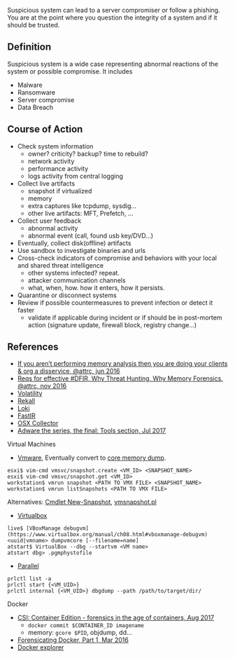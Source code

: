 Suspicious system can lead to a server compromiser or follow a phishing.
You are at the point where you question the integrity of a system and if it should be trusted.

## Definition
Suspicious system is a wide case representing abnormal reactions of the system or possible compromise.
It includes

* Malware
* Ransomware
* Server compromise
* Data Breach

## Course of Action

* Check system information
    * owner? criticity? backup? time to rebuild?
    * network activity
    * performance activity
    * logs activity from central logging
* Collect live artifacts
    * snapshot if virtualized
    * memory
    * extra captures like tcpdump, sysdig...
    * other live artifacts: MFT, Prefetch, ...
* Collect user feedback
    * abnormal activity
    * abnormal event (call, found usb key/DVD...)
* Eventually, collect disk(offline) artifacts
* Use sandbox to investigate binaries and urls
* Cross-check indicators of compromise and behaviors with your local and shared threat intelligence
    * other systems infected? repeat.
    * attacker communication channels
    * what, when, how. how it enters, how it persists.
* Quarantine or disconnect systems
* Review if possible countermeasures to prevent infection or detect it faster
    * validate if applicable during incident or if should be in post-mortem action (signature update, firewall block, registry change...)

## References

* [If you aren’t performing memory analysis then you are doing your clients & org a disservice, @attrc, jun 2016](https://twitter.com/attrc/status/742399097206771712)
* [Reqs for effective #DFIR, Why Threat Hunting, Why Memory Forensics, @attrc, nov 2016](https://twitter.com/attrc/status/793875121022832640)
* [Volatility](http://www.volatilityfoundation.org/)
* [Rekall](https://github.com/google/rekall/)
* [Loki](https://github.com/Neo23x0/Loki)
* [FastIR](https://github.com/SekoiaLab/FastIR_Collector)
* [OSX Collector](https://github.com/Yelp/osxcollector)
* [Adware the series, the final: Tools section, Jul 2017](https://blog.malwarebytes.com/puppum/2017/07/adware-the-series-the-final-tools-section/)

Virtual Machines

* [Vmware](https://github.com/volatilityfoundation/volatility/wiki/VMware-Snapshot-File), Eventually convert to [core memory dump](https://kb.vmware.com/selfservice/microsites/search.do?language=en_US&cmd=displayKC&externalId=2003941).
```
esxi$ vim-cmd vmsvc/snapshot.create <VM_ID> <SNAPSHOT_NAME>
esxi$ vim-cmd vmsvc/snapshot.get <VM_ID>
workstation$ vmrun snapshot <PATH TO VMX FILE> <SNAPSHOT_NAME>
workstation$ vmrun listSnapshots <PATH TO VMX FILE>
```
Alternatives: [Cmdlet New-Snapshot](https://pubs.vmware.com/vsphere-6-0/index.jsp#com.vmware.powercli.cmdletref.doc/New-Snapshot.html), [vmsnapshot.pl](https://pubs.vmware.com/vsphere-6-0/index.jsp#com.vmware.perlsdk.uaref.doc/vmsnapshot.html)
* [Virtualbox](https://github.com/volatilityfoundation/volatility/wiki/Virtual-Box-Core-Dump)
```
live$ [VBoxManage debugvm](https://www.virtualbox.org/manual/ch08.html#vboxmanage-debugvm) <uuid|vmname> dumpvmcore [--filename=name]
atstart$ VirtualBox --dbg --startvm <VM name>
atstart dbg> .pgmphystofile
```
* [Parallel](http://kb.parallels.com/en/121323)
```
prlctl list -a
prlctl start {<VM_UID>}
prlctl internal {<VM_UID>} dbgdump --path /path/to/target/dir/
```

Docker

* [CSI: Container Edition - forensics in the age of containers, Aug 2017](https://www.stackrox.com/post/2017/08/csi-container-edition---forensics-in-the-age-of-containers/)
    * ```docker commit $CONTAINER_ID imagename```
    * memory: ```gcore $PID```, objdump, dd...
* [Forensicating Docker, Part 1, Mar 2016](https://isc.sans.org/forums/diary/Forensicating+Docker+Part+1/20835)
* [Docker explorer](https://github.com/google/docker-explorer)
